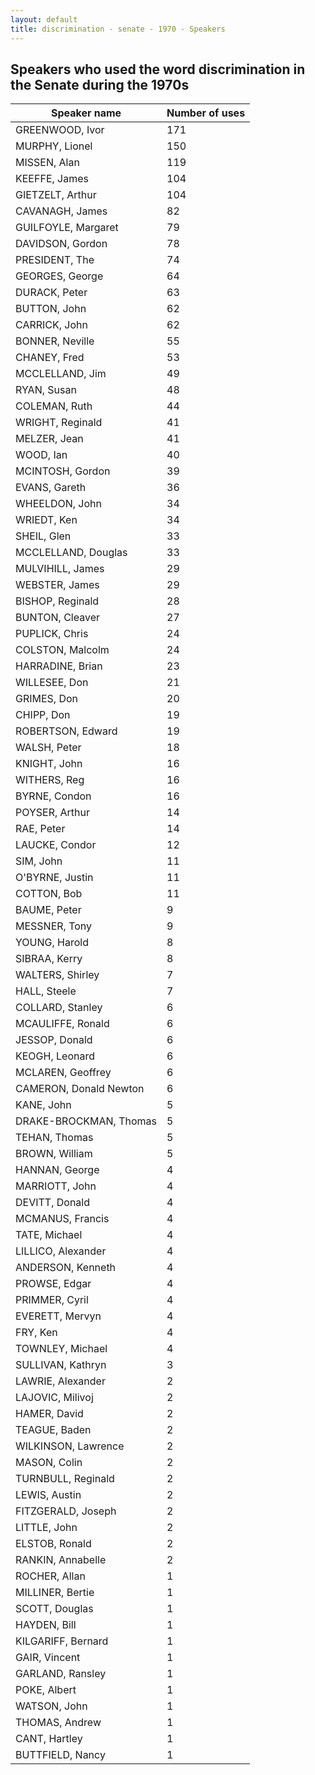 ```yaml
---
layout: default
title: discrimination - senate - 1970 - Speakers
---
```

## Speakers who used the word **discrimination** in the Senate during the 1970s

| Speaker name | Number of uses |
|--------------|----------------|
|GREENWOOD, Ivor|171|
|MURPHY, Lionel|150|
|MISSEN, Alan|119|
|KEEFFE, James|104|
|GIETZELT, Arthur|104|
|CAVANAGH, James|82|
|GUILFOYLE, Margaret|79|
|DAVIDSON, Gordon|78|
|PRESIDENT, The|74|
|GEORGES, George|64|
|DURACK, Peter|63|
|BUTTON, John|62|
|CARRICK, John|62|
|BONNER, Neville|55|
|CHANEY, Fred|53|
|MCCLELLAND, Jim|49|
|RYAN, Susan|48|
|COLEMAN, Ruth|44|
|WRIGHT, Reginald|41|
|MELZER, Jean|41|
|WOOD, Ian|40|
|MCINTOSH, Gordon|39|
|EVANS, Gareth|36|
|WHEELDON, John|34|
|WRIEDT, Ken|34|
|SHEIL, Glen|33|
|MCCLELLAND, Douglas|33|
|MULVIHILL, James|29|
|WEBSTER, James|29|
|BISHOP, Reginald|28|
|BUNTON, Cleaver|27|
|PUPLICK, Chris|24|
|COLSTON, Malcolm|24|
|HARRADINE, Brian|23|
|WILLESEE, Don|21|
|GRIMES, Don|20|
|CHIPP, Don|19|
|ROBERTSON, Edward|19|
|WALSH, Peter|18|
|KNIGHT, John|16|
|WITHERS, Reg|16|
|BYRNE, Condon|16|
|POYSER, Arthur|14|
|RAE, Peter|14|
|LAUCKE, Condor|12|
|SIM, John|11|
|O'BYRNE, Justin|11|
|COTTON, Bob|11|
|BAUME, Peter|9|
|MESSNER, Tony|9|
|YOUNG, Harold|8|
|SIBRAA, Kerry|8|
|WALTERS, Shirley|7|
|HALL, Steele|7|
|COLLARD, Stanley|6|
|MCAULIFFE, Ronald|6|
|JESSOP, Donald|6|
|KEOGH, Leonard|6|
|MCLAREN, Geoffrey|6|
|CAMERON, Donald Newton|6|
|KANE, John|5|
|DRAKE-BROCKMAN, Thomas|5|
|TEHAN, Thomas|5|
|BROWN, William|5|
|HANNAN, George|4|
|MARRIOTT, John|4|
|DEVITT, Donald|4|
|MCMANUS, Francis|4|
|TATE, Michael|4|
|LILLICO, Alexander|4|
|ANDERSON, Kenneth|4|
|PROWSE, Edgar|4|
|PRIMMER, Cyril|4|
|EVERETT, Mervyn|4|
|FRY, Ken|4|
|TOWNLEY, Michael|4|
|SULLIVAN, Kathryn|3|
|LAWRIE, Alexander|2|
|LAJOVIC, Milivoj|2|
|HAMER, David|2|
|TEAGUE, Baden|2|
|WILKINSON, Lawrence|2|
|MASON, Colin|2|
|TURNBULL, Reginald|2|
|LEWIS, Austin|2|
|FITZGERALD, Joseph|2|
|LITTLE, John|2|
|ELSTOB, Ronald|2|
|RANKIN, Annabelle|2|
|ROCHER, Allan|1|
|MILLINER, Bertie|1|
|SCOTT, Douglas|1|
|HAYDEN, Bill|1|
|KILGARIFF, Bernard|1|
|GAIR, Vincent|1|
|GARLAND, Ransley|1|
|POKE, Albert|1|
|WATSON, John|1|
|THOMAS, Andrew|1|
|CANT, Hartley|1|
|BUTTFIELD, Nancy|1|
